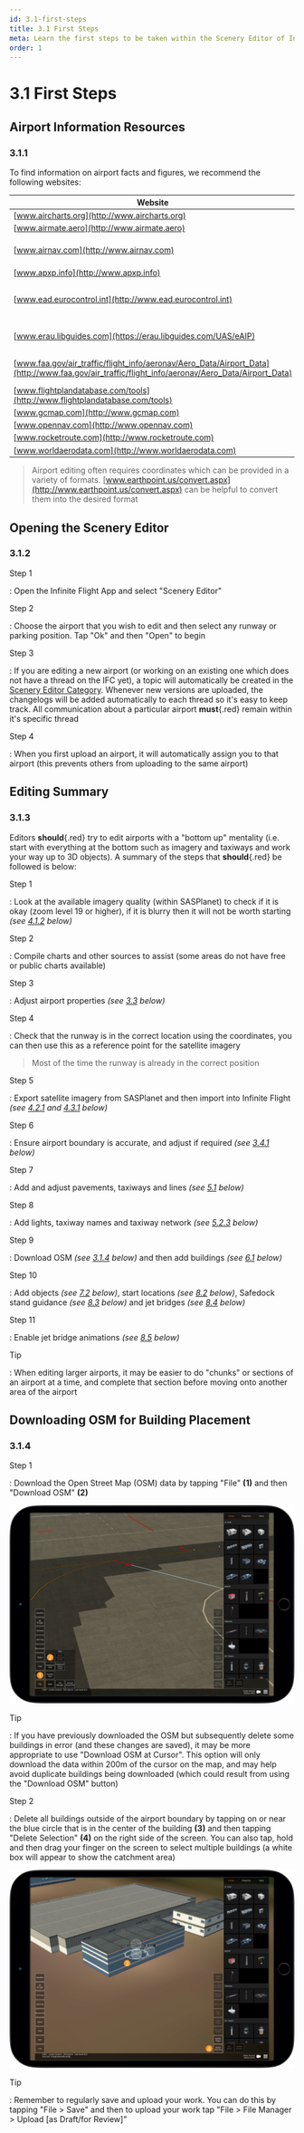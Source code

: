 ```yaml
---
id: 3.1-first-steps
title: 3.1 First Steps
meta: Learn the first steps to be taken within the Scenery Editor of Infinite Flight.
order: 1
---
```




# 3.1 First Steps



## Airport Information Resources

### 3.1.1

To find information on airport facts and figures, we recommend the following websites:



| Website                                                      | Notes                        |
| ------------------------------------------------------------ | ---------------------------- |
| [www.aircharts.org](http://www.aircharts.org)                |                              |
| [www.airmate.aero](http://www.airmate.aero)                  |                              |
| [www.airnav.com](http://www.airnav.com)                      | US and Canada only           |
| [www.apxp.info](http://www.apxp.info)                        |                              |
| [www.ead.eurocontrol.int](http://www.ead.eurocontrol.int)    | Charts for European airports |
| [www.erau.libguides.com](https://erau.libguides.com/UAS/eAIP) | List of nation's AIPs        |
| [www.faa.gov/air_traffic/flight_info/aeronav/Aero_Data/Airport_Data](http://www.faa.gov/air_traffic/flight_info/aeronav/Aero_Data/Airport_Data) | Charts for US airports       |
| [www.flightplandatabase.com/tools](http://www.flightplandatabase.com/tools) |                              |
| [www.gcmap.com](http://www.gcmap.com)                        |                              |
| [www.opennav.com](http://www.opennav.com)                    |                              |
| [www.rocketroute.com](http://www.rocketroute.com)            |                              |
| [www.worldaerodata.com](http://www.worldaerodata.com)        |                              |



> Airport editing often requires coordinates which can be provided in a variety of formats. [www.earthpoint.us/convert.aspx](http://www.earthpoint.us/convert.aspx) can be helpful to convert them into the desired format



## Opening the Scenery Editor

### 3.1.2

Step 1

: Open the Infinite Flight App and select "Scenery Editor"



Step 2

: Choose the airport that you wish to edit and then select any runway or parking position. Tap "Ok" and then "Open" to begin



Step 3

: If you are editing a new airport (or working on an existing one which does not have a thread on the IFC yet), a topic will automatically be created in the [Scenery Editor Category](https://community.infiniteflight.com/c/scenery-editing/47). Whenever new versions are uploaded, the changelogs will be added automatically to each thread so it's easy to keep track. All communication about a particular airport **must**{.red} remain within it's specific thread



Step 4

: When you first upload an airport, it will automatically assign you to that airport (this prevents others from uploading to the same airport)



## Editing Summary

### 3.1.3

Editors **should**{.red} try to edit airports with a "bottom up" mentality (i.e. start with everything at the bottom such as imagery and taxiways and work your way up to 3D objects). A summary of the steps that **should**{.red} be followed is below:



Step 1

: Look at the available imagery quality (within SASPlanet) to check if it is okay (zoom level 19 or higher), if it is blurry then it will not be worth starting *(see [4.1.2](/guide/scenery-editor-manual/4.-satellite-imagery/4.1-satellite#4.1.2) below)*



Step 2

: Compile charts and other sources to assist (some areas do not have free or public charts available)



Step 3

: Adjust airport properties *(see [3.3](/guide/scenery-editor-manual/3.-getting-started/3.3-airport-properties) below)*



Step 4

: Check that the runway is in the correct location using the coordinates, you can then use this as a reference point for the satellite imagery



> Most of the time the runway is already in the correct position



Step 5

: Export satellite imagery from SASPlanet and then import into Infinite Flight *(see [4.2.1](/guide/scenery-editor-manual/4.-satellite-imagery/4.2-exporting-imagery#4.2.1) and [4.3.1](/guide/scenery-editor-manual/4.-satellite-imagery/4.3-importing-imagery#4.3.1) below)*



Step 6

: Ensure airport boundary is accurate, and adjust if required *(see [3.4.1](/guide/scenery-editor-manual/3.-getting-started/3.4-airport-boundary#3.4.1) below)*



Step 7

: Add and adjust pavements, taxiways and lines *(see [5.1](/guide/scenery-editor-manual/5.-taxiways-and-pavements/5.1-creating-taxiways-and-pavements) below)*



Step 8

: Add lights, taxiway names and taxiway network *(see [5.2.3](/guide/scenery-editor-manual/5.-taxiways-and-pavements/5.2-properties#5.2.3) below)*



Step 9

: Download OSM *(see [3.1.4](/guide/scenery-editor-manual/3.-getting-started/3.1-first-steps#3.1.4) below)* and then add buildings *(see [6.1](/guide/scenery-editor-manual/6.-buildings-and-facades/6.1-selection-and-placement) below)*



Step 10

: Add objects *(see [7.2](/guide/scenery-editor-manual/7.-objects/7.2-selection-and-placement) below)*, start locations *(see [8.2](/guide/scenery-editor-manual/8.-airport-gate/8.2-start-locations) below)*, Safedock stand guidance *(see [8.3](/guide/scenery-editor-manual/8.-airport-gate/8.3-stand-guidance) below)* and jet bridges *(see [8.4](/guide/scenery-editor-manual/8.-airport-gate/8.4-jet-bridges) below)*



Step 11

: Enable jet bridge animations *(see [8.5](/guide/scenery-editor-manual/8.-airport-gate/8.5-jet-bridge-animations) below)*



Tip

: When editing larger airports, it may be easier to do "chunks" or sections of an airport at a time, and complete that section before moving onto another area of the airport



## Downloading OSM for Building Placement

### 3.1.4

Step 1

: Download the Open Street Map (OSM) data by tapping "File" **(1)** and then "Download OSM" **(2)**



![Image 3.1.4.1 - Downloading OSM](_images/manual/frames/downloading-osm.png)



Tip

: If you have previously downloaded the OSM but subsequently delete some buildings in error (and these changes are saved), it may be more appropriate to use "Download OSM at Cursor". This option will only download the data within 200m of the cursor on the map, and may help avoid duplicate buildings being downloaded (which could result from using the "Download OSM" button)



Step 2

: Delete all buildings outside of the airport boundary by tapping on or near the blue circle that is in the center of the building **(3)** and then tapping "Delete Selection" **(4)** on the right side of the screen. You can also tap, hold and then drag your finger on the screen to select multiple buildings (a white box will appear to show the catchment area)



![Image 3.1.4.2 - Deleting OSM Buildings](_images/manual/frames/deleting-osm-buildings.png)



Tip

: Remember to regularly save and upload your work. You can do this by tapping "File > Save" and then to upload your work tap "File > File Manager > Upload [as Draft/for Review]"
